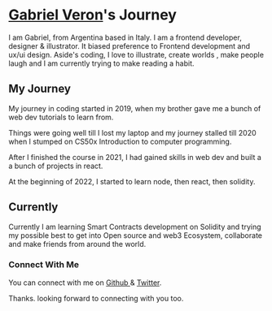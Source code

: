 # [Gabriel Veron](https://github.com/GabrielGauss)'s Journey

I am Gabriel, from Argentina based in Italy. I am a frontend developer, designer & illustrator. It biased preference to Frontend development and ux/ui design.
Aside's coding, I love to illustrate, create worlds , make people laugh and I am currently trying to make reading a habit.

## My Journey
My journey in coding started in 2019, when my brother gave me a bunch of web dev tutorials to learn from. 

Things were going well till I lost my laptop and my journey stalled till 2020 when I stumped on CS50x Introduction to computer programming.

After I finished the course in 2021, I had gained skills in web dev and built a a bunch of projects in react.

At the beginning of 2022, I started to learn node, then react, then solidity.

## Currently

Currently I am learning Smart Contracts development on Solidity and trying my possible best to get into Open source and web3 Ecosystem, collaborate and make friends from around the world.

### Connect With Me

You can connect with me on
[Github ](https://github.com/GabrielGauss/) & [Twitter](https://twitter.com/GabrielGauss134).


Thanks. looking forward to connecting with you too.